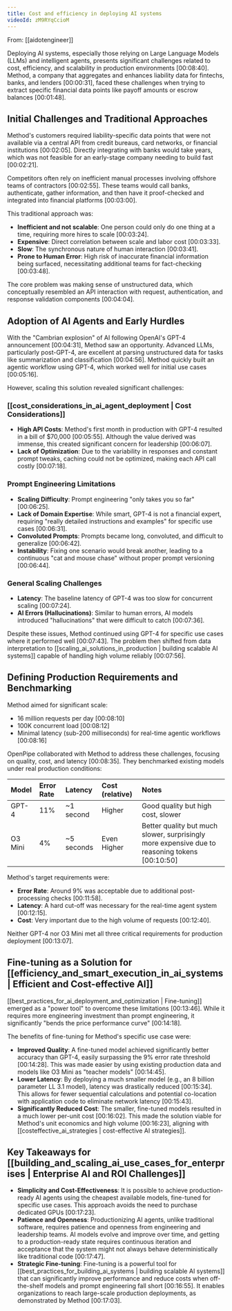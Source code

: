```yaml
---
title: Cost and efficiency in deploying AI systems
videoId: zM9RYqCcioM
---
```


From: [[aidotengineer]] <br/> 

Deploying AI systems, especially those relying on Large Language Models (LLMs) and intelligent agents, presents significant challenges related to cost, efficiency, and scalability in production environments <a class="yt-timestamp" data-t="00:08:40">[00:08:40]</a>. Method, a company that aggregates and enhances liability data for fintechs, banks, and lenders <a class="yt-timestamp" data-t="00:00:31">[00:00:31]</a>, faced these challenges when trying to extract specific financial data points like payoff amounts or escrow balances <a class="yt-timestamp" data-t="00:01:48">[00:01:48]</a>.

## Initial Challenges and Traditional Approaches

Method's customers required liability-specific data points that were not available via a central API from credit bureaus, card networks, or financial institutions <a class="yt-timestamp" data-t="00:02:05">[00:02:05]</a>. Directly integrating with banks would take years, which was not feasible for an early-stage company needing to build fast <a class="yt-timestamp" data-t="00:02:21">[00:02:21]</a>.

Competitors often rely on inefficient manual processes involving offshore teams of contractors <a class="yt-timestamp" data-t="00:02:55">[00:02:55]</a>. These teams would call banks, authenticate, gather information, and then have it proof-checked and integrated into financial platforms <a class="yt-timestamp" data-t="00:03:00">[00:03:00]</a>.

This traditional approach was:
*   **Inefficient and not scalable**: One person could only do one thing at a time, requiring more hires to scale <a class="yt-timestamp" data-t="00:03:24">[00:03:24]</a>.
*   **Expensive**: Direct correlation between scale and labor cost <a class="yt-timestamp" data-t="00:03:33">[00:03:33]</a>.
*   **Slow**: The synchronous nature of human interaction <a class="yt-timestamp" data-t="00:03:41">[00:03:41]</a>.
*   **Prone to Human Error**: High risk of inaccurate financial information being surfaced, necessitating additional teams for fact-checking <a class="yt-timestamp" data-t="00:03:48">[00:03:48]</a>.

The core problem was making sense of unstructured data, which conceptually resembled an API interaction with request, authentication, and response validation components <a class="yt-timestamp" data-t="00:04:04">[00:04:04]</a>.

## Adoption of AI Agents and Early Hurdles

With the "Cambrian explosion" of AI following OpenAI's GPT-4 announcement <a class="yt-timestamp" data-t="00:04:31">[00:04:31]</a>, Method saw an opportunity. Advanced LLMs, particularly post-GPT-4, are excellent at parsing unstructured data for tasks like summarization and classification <a class="yt-timestamp" data-t="00:04:56">[00:04:56]</a>. Method quickly built an agentic workflow using GPT-4, which worked well for initial use cases <a class="yt-timestamp" data-t="00:05:16">[00:05:16]</a>.

However, scaling this solution revealed significant challenges:

### [[cost_considerations_in_ai_agent_deployment | Cost Considerations]]
*   **High API Costs**: Method's first month in production with GPT-4 resulted in a bill of $70,000 <a class="yt-timestamp" data-t="00:05:55">[00:05:55]</a>. Although the value derived was immense, this created significant concern for leadership <a class="yt-timestamp" data-t="00:06:07">[00:06:07]</a>.
*   **Lack of Optimization**: Due to the variability in responses and constant prompt tweaks, caching could not be optimized, making each API call costly <a class="yt-timestamp" data-t="00:07:18">[00:07:18]</a>.

### Prompt Engineering Limitations
*   **Scaling Difficulty**: Prompt engineering "only takes you so far" <a class="yt-timestamp" data-t="00:06:25">[00:06:25]</a>.
*   **Lack of Domain Expertise**: While smart, GPT-4 is not a financial expert, requiring "really detailed instructions and examples" for specific use cases <a class="yt-timestamp" data-t="00:06:31">[00:06:31]</a>.
*   **Convoluted Prompts**: Prompts became long, convoluted, and difficult to generalize <a class="yt-timestamp" data-t="00:06:42">[00:06:42]</a>.
*   **Instability**: Fixing one scenario would break another, leading to a continuous "cat and mouse chase" without proper prompt versioning <a class="yt-timestamp" data-t="00:06:44">[00:06:44]</a>.

### General Scaling Challenges
*   **Latency**: The baseline latency of GPT-4 was too slow for concurrent scaling <a class="yt-timestamp" data-t="00:07:24">[00:07:24]</a>.
*   **AI Errors (Hallucinations)**: Similar to human errors, AI models introduced "hallucinations" that were difficult to catch <a class="yt-timestamp" data-t="00:07:36">[00:07:36]</a>.

Despite these issues, Method continued using GPT-4 for specific use cases where it performed well <a class="yt-timestamp" data-t="00:07:43">[00:07:43]</a>. The problem then shifted from data interpretation to [[scaling_ai_solutions_in_production | building scalable AI systems]] capable of handling high volume reliably <a class="yt-timestamp" data-t="00:07:56">[00:07:56]</a>.

## Defining Production Requirements and Benchmarking

Method aimed for significant scale:
*   16 million requests per day <a class="yt-timestamp" data-t="00:08:10">[00:08:10]</a>
*   100K concurrent load <a class="yt-timestamp" data-t="00:08:12">[00:08:12]</a>
*   Minimal latency (sub-200 milliseconds) for real-time agentic workflows <a class="yt-timestamp" data-t="00:08:16">[00:08:16]</a>

OpenPipe collaborated with Method to address these challenges, focusing on quality, cost, and latency <a class="yt-timestamp" data-t="00:08:35">[00:08:35]</a>. They benchmarked existing models under real production conditions:

| Model    | Error Rate | Latency   | Cost (relative) | Notes                                           |
| :------- | :--------- | :-------- | :-------------- | :---------------------------------------------- |
| GPT-4    | 11%        | ~1 second | Higher          | Good quality but high cost, slower              |
| O3 Mini  | 4%         | ~5 seconds | Even Higher     | Better quality but much slower, surprisingly more expensive due to reasoning tokens <a class="yt-timestamp" data-t="00:10:50">[00:10:50]</a> |

Method's target requirements were:
*   **Error Rate**: Around 9% was acceptable due to additional post-processing checks <a class="yt-timestamp" data-t="00:11:58">[00:11:58]</a>.
*   **Latency**: A hard cut-off was necessary for the real-time agent system <a class="yt-timestamp" data-t="00:12:15">[00:12:15]</a>.
*   **Cost**: Very important due to the high volume of requests <a class="yt-timestamp" data-t="00:12:40">[00:12:40]</a>.

Neither GPT-4 nor O3 Mini met all three critical requirements for production deployment <a class="yt-timestamp" data-t="00:13:07">[00:13:07]</a>.

## Fine-tuning as a Solution for [[efficiency_and_smart_execution_in_ai_systems | Efficient and Cost-effective AI]]

[[best_practices_for_ai_deployment_and_optimization | Fine-tuning]] emerged as a "power tool" to overcome these limitations <a class="yt-timestamp" data-t="00:13:46">[00:13:46]</a>. While it requires more engineering investment than prompt engineering, it significantly "bends the price performance curve" <a class="yt-timestamp" data-t="00:14:18">[00:14:18]</a>.

The benefits of fine-tuning for Method's specific use case were:
*   **Improved Quality**: A fine-tuned model achieved significantly better accuracy than GPT-4, easily surpassing the 9% error rate threshold <a class="yt-timestamp" data-t="00:14:28">[00:14:28]</a>. This was made easier by using existing production data and models like O3 Mini as "teacher models" <a class="yt-timestamp" data-t="00:14:45">[00:14:45]</a>.
*   **Lower Latency**: By deploying a much smaller model (e.g., an 8 billion parameter LL 3.1 model), latency was drastically reduced <a class="yt-timestamp" data-t="00:15:34">[00:15:34]</a>. This allows for fewer sequential calculations and potential co-location with application code to eliminate network latency <a class="yt-timestamp" data-t="00:15:43">[00:15:43]</a>.
*   **Significantly Reduced Cost**: The smaller, fine-tuned models resulted in a much lower per-unit cost <a class="yt-timestamp" data-t="00:16:02">[00:16:02]</a>. This made the solution viable for Method's unit economics and high volume <a class="yt-timestamp" data-t="00:16:23">[00:16:23]</a>, aligning with [[costeffective_ai_strategies | cost-effective AI strategies]].

## Key Takeaways for [[building_and_scaling_ai_use_cases_for_enterprises | Enterprise AI and ROI Challenges]]

*   **Simplicity and Cost-Effectiveness**: It is possible to achieve production-ready AI agents using the cheapest available models, fine-tuned for specific use cases. This approach avoids the need to purchase dedicated GPUs <a class="yt-timestamp" data-t="00:17:23">[00:17:23]</a>.
*   **Patience and Openness**: Productionizing AI agents, unlike traditional software, requires patience and openness from engineering and leadership teams. AI models evolve and improve over time, and getting to a production-ready state requires continuous iteration and acceptance that the system might not always behave deterministically like traditional code <a class="yt-timestamp" data-t="00:17:47">[00:17:47]</a>.
*   **Strategic Fine-tuning**: Fine-tuning is a powerful tool for [[best_practices_for_building_ai_systems | building scalable AI systems]] that can significantly improve performance and reduce costs when off-the-shelf models and prompt engineering fall short <a class="yt-timestamp" data-t="00:16:55">[00:16:55]</a>. It enables organizations to reach large-scale production deployments, as demonstrated by Method <a class="yt-timestamp" data-t="00:17:03">[00:17:03]</a>.